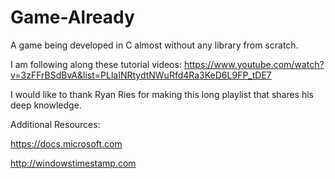 # Game-Already
A game being developed in C almost without any library from scratch.

I am following along these tutorial videos:
https://www.youtube.com/watch?v=3zFFrBSdBvA&list=PLlaINRtydtNWuRfd4Ra3KeD6L9FP_tDE7

I would like to thank Ryan Ries for making this long playlist that shares his deep knowledge. 

Additional Resources:

https://docs.microsoft.com

http://windowstimestamp.com
